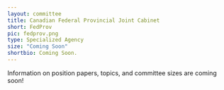 ```yaml
---
layout: committee
title: Canadian Federal Provincial Joint Cabinet
short: FedProv
pic: fedprov.png
type: Specialized Agency
size: "Coming Soon"
shortbio: Coming Soon.
---
```


Information on position papers, topics, and committee sizes are coming soon!
